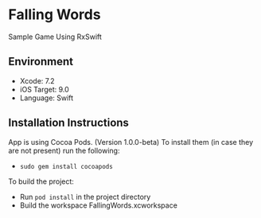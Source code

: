 # Falling Words
Sample Game Using RxSwift

## Environment 

- Xcode: 7.2
- iOS Target: 9.0
- Language: Swift

## Installation Instructions

App is using Cocoa Pods. (Version 1.0.0-beta)
To install them (in case they are not present) run the following:

- `sudo gem install cocoapods`

To build the project:

- Run `pod install` in the project directory
- Build the workspace FallingWords.xcworkspace
